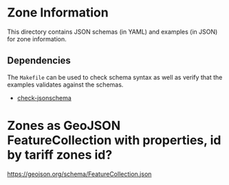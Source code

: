 # Zone Information

This directory contains JSON schemas (in YAML) and examples (in JSON) for zone information.


## Dependencies

The `Makefile` can be used to check schema syntax as well as verify that the examples validates against the schemas.

- [check-jsonschema
](https://github.com/python-jsonschema/check-jsonschema)




# Zones as GeoJSON FeatureCollection with properties, id by tariff zones id?
https://geojson.org/schema/FeatureCollection.json